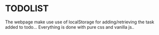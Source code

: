 # TODOLIST 

The webpage make use use of localStorage for adding/retrieving the task added to todo...
Everything is done with pure css and vanilla js..

